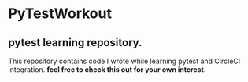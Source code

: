

PyTestWorkout
==============

pytest learning repository.
----------------------------

This repository contains code I wrote while learning pytest and CircleCI integration. __feel free to check this out for your own interest.__
